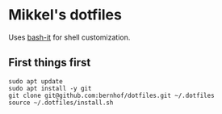# Mikkel's dotfiles

Uses [bash-it](https://github.com/bash-it/bash-it) for shell customization.

## First things first

    sudo apt update
    sudo apt install -y git
    git clone git@github.com:bernhof/dotfiles.git ~/.dotfiles
    source ~/.dotfiles/install.sh


